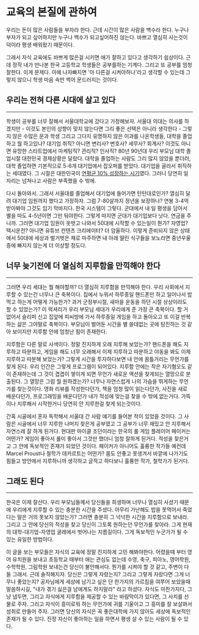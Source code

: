 # 교육의 본질에 관하여

우리는 돈이 많은 사람들을 부자라 한다. 근데 시간이 많은 사람을 백수라 한다. 누구나 부자가 되고 싶어하지만 누구나 백수가 되고싶어하진 않는다. 바쁘고 열심히 사는것이 덕이라 평생 배워왔기 때문이다.

그래서 자식 교육에도 바쁘게 많은걸 시키면 애가 잘하고 있다고 생각하기 쉽상이다. 근데 정작 내가 만나본 한국 고등학교 학생들은 공부를하는 기계다. 그리고 또 공부를 엄청 잘한다. 이게 문제다. 아예 나자빠지면 '아 다른걸 시켜야하나'라고 생각할 수 있는데 그렇지 않으니 학생 마음 속만 썩어 문드러지는 것이다.

## 우리는 전혀 다른 시대에 살고 있다

---

학생이 공부를 너무 잘해서 서울대학교에 갔다고 가정해보자. 서울대 의대는 의사를 하겠지만 - 이것도 본인의 성향이 맞지 않는다면 그리 좋은 선택은 아니라 생각한다 - 그렇지 않은 수많은 문과 학생 그리고 그다지 유명하지 않은 이과를 나온학생들, 대학을 졸업하고 뭘 하고있나? 대기업 취직? 아니면 변리사? 변호사? 세무사? 회계사? 이것도 아니면 유망한 스타트업에서 마케팅직? 관리직? 인사직? 80년 90년대 우리 부모님 대학 졸업시절 대한민국 경제상황은 달랐다. 대학을 졸업하는 사람도 그리 많지 않았을 뿐더러, 대학 졸업하면 기본적으로 5-6개 대기업에서 잡오퍼를 받았다. 대기업을 골라서 취직하는 세대였다. 그 시절은 대한민국이 [연평균 10% 성장하는 시기](https://ko.wikipedia.org/wiki/%EB%8C%80%ED%95%9C%EB%AF%BC%EA%B5%AD%EC%9D%98_%EA%B2%BD%EC%A0%9C%EC%84%B1%EC%9E%A5%EB%A5%A0)였다. 그러니 당연히 일자리는 넘쳐나고 사람은 부족했을 수 밖에.

다시 돌아와서. 그래서 서울대를 졸업해서 대기업에 들어가면 탄탄대로인가? 열심히 달려 대기업 임원까지 했다고 가정하자. 그럼 7-80살까지 정년을 보장하나? 연봉 3-4억 받아봐야 그것도 임기 막바지다. 한국 시스템이 그렇다. 군대에서 내 일 평생을 담아서 별을 따도 4-5년이면 그만 둬야한다. 그렇게 따지면 군대가 대기업보다 낫다. 연금을 주니까. 그러면 대기업 임원이 옷벗고 나와서 50대에 시작할 수 있는일이 뭔가? 자영업? 택시운전? 아니면 유튜브 컨텐츠 크리에이터? 더 암울하다. 이렇게 준비되지 않은 상태에서 50대에 세상과 벌거벗은 채로 마주하면 내 아래 딸린 식구들을 보노라면 중년우울증에 빠지지 않는게 더 이상할 정도다.

## 너무 늦기전에 더 열심히 지루함을 만끽해야 한다

---

그러면 우리 세대는 뭘 해야할까? 더 열심히 지루함을 만끽해야 한다. 우리 사회에서 지루할 수 있는건 너무나 큰 축복이다. 집에서 누워서 하루종일 핸드폰만 하고 일어나서 밥먹고 하는게 어떻게 가능한가? 과거 군정부시절, 새마을 운동을 하던 시절 상상이라도 할 수 있었는가? 이 럭셔리가 우리 부모님 세대가 우리에게 준 가장 큰 축복이다. 할 거 없어서 슬리퍼 신고 집앞에 피씨방에 가서 하루종일 게임을 하고 돌아오고 또 이걸 반복하는 삶은 그야말로 축복이다. 부모님이 벌어둔 시간을 별 쓸데없는 곳에 탕진하는 것 같아 보이지만 지루함 안에 엄청난 힘이 존재한다.

지루함은 다른 말로 사색이다. 정말 진지하게 오래 지루해 보았는가? 핸드폰을 해도 지루하고 따분하고, 게임을 해도 너무 오래해서 이제 지루하고 따분하고 야동을 봐도 이제 지루하고 따분해 보았는가? 그렇게 시간을 투자하다보면 내 안에 꿈틀거리는 무언가를 찾게 된다. 우리 인간은 그렇게 프로그램이 되어있다. 지루함 안에는 작은 자기혐오도 같이 존재하는데 그 것이 겹겹이 쌓이게 되면 무언가 새로운 액션을 찾게되는 열망으로 분출된다. 그 열망은 그럼 뭘 원하겠는가? 너무나 자연스럽게 나의 가슴을 뛰게하는 무언가를 찾는것이다. 영화 리뷰를 작성한다던가, 책을 엄청 많이 읽는다던가, 사진을 새로 배운다던가, 프로그래밍을 배운다던가 내가 적성에 맞는걸 찾을 수 밖에 없는거다. 가뜩이나 지루해서 시작한거니 당연히 안 지루한걸 찾게 되는것이다.

간혹 시골에서 혼자 독학해서 서울대 간 사람 얘기를 들어본 적이 있었을 것이다. 그 사람은 시골에서 너무 지루한 나머지 찾은게 공부였고 그 공부가 너무 재밌고 안 지루해서 자연스레 잘 하게 된거다. 현대판 마이클 조던이라는 한국의 롤 게임 플레이어 페이커는 어떤가? 게임이 좋아서 롤이 좋아서 그것만 했더니 엄청 잘하게 된거다. 적성을 찾은거고 그 안에 독보적인 존재가 되었던 것이다. 페이커가 아니어도 훌륭한 작가들 예컨데 Marcel Proust나 철학가 데카르트는 어떤가? 몸도 안좋고 못생겨서 바깥에 나가기도 힘들고 방안에서 지루하니까 생각하고 글적고 하다보니 훌륭한 작가, 철학가가 된거다.

## 그래도 된다

---

한국은 이제 잘산다. 우리 부모님들께서 당신들을 희생하며 너무나 열심히 사셨기 때문에 우리에게 지루할 수 있는 충분한 시간을 주셨다. 아무리 가난해도 밥을 못먹어서 죽었다는 말은 거의 못보지 않았는가? 그러면 충분히 그 넉넉한 시간을 지루함으로 보내라. 그리고 그 안에 당신의 적성을 찾고 당신이 그토록 원하는던 무언가를 찾아라. 그게 현재의 대학-대기업-자영업 굴레에서 벗어나는 지름길이다. 그게 독보적인 누군가가 될 수 있는 유일한 방법이다.

이 글을 보는 부모들은 자식의 교육에 정말 진지하게 고민 해봐야한다. 어렸을때 부터 영어 유치원을 보내고 초등학교 때부터 애는 관심도 없는데 수영, 축구, 피아노, 영어학원, 수학학원, 그림학원 보내는건 당신이 불안해서다. 뭔가를 시켜야 할 것 같고, 주변이 다들 그래서. 근데 솔직해지자. 당신은 그렇게 자랐는지? 그리고 그렇게 자랐다면 그게 너무나 좋았는지? 공자님에게 세상에 남기고 싶은 단 한가지의 가르침을 여쭈어 보았을때 말씀하시길, "내가 겪기 싫은걸 남에게도 하지말라" 라고 하셨다. 자식도 마찬가지다, 그냥 냅두면, 그리고 자식에게 지루함을 제공할 수 있는 바람막이가 있다면, 그 사치를 선물로 주자. 그리고 자식이 흥미로워 하는 무언가에 귀를 기울이고 그 흥미를 잘 보살펴서 성취로 만들어 주자. 그러면 당신의 자식은 꼭 좋은대학에 가지 않아도 세상에 독보적인 존재가 될 수 있다. 진정 자신이 좋아하는 일을 하면서 평생 살 수 있는 사람이 될 수 있다.
